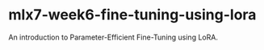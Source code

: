 # mlx7-week6-fine-tuning-using-lora
An introduction to Parameter-Efficient Fine-Tuning using LoRA. 
